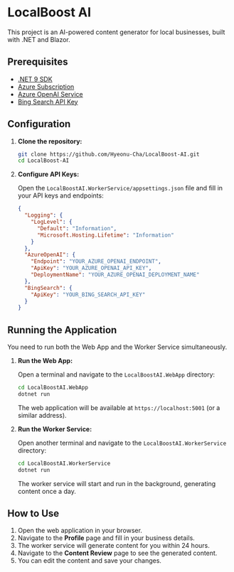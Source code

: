
# LocalBoost AI

This project is an AI-powered content generator for local businesses, built with .NET and Blazor.

## Prerequisites

*   [.NET 9 SDK](https://dotnet.microsoft.com/download/dotnet/9.0)
*   [Azure Subscription](https://azure.microsoft.com/free/)
*   [Azure OpenAI Service](https://azure.microsoft.com/services/openai-service/)
*   [Bing Search API Key](https://www.microsoft.com/bing/apis/bing-web-search-api)

## Configuration

1.  **Clone the repository:**

    ```bash
    git clone https://github.com/Hyeonu-Cha/LocalBoost-AI.git
    cd LocalBoost-AI
    ```

2.  **Configure API Keys:**

    Open the `LocalBoostAI.WorkerService/appsettings.json` file and fill in your API keys and endpoints:

    ```json
    {
      "Logging": {
        "LogLevel": {
          "Default": "Information",
          "Microsoft.Hosting.Lifetime": "Information"
        }
      },
      "AzureOpenAI": {
        "Endpoint": "YOUR_AZURE_OPENAI_ENDPOINT",
        "ApiKey": "YOUR_AZURE_OPENAI_API_KEY",
        "DeploymentName": "YOUR_AZURE_OPENAI_DEPLOYMENT_NAME"
      },
      "BingSearch": {
        "ApiKey": "YOUR_BING_SEARCH_API_KEY"
      }
    }
    ```

## Running the Application

You need to run both the Web App and the Worker Service simultaneously.

1.  **Run the Web App:**

    Open a terminal and navigate to the `LocalBoostAI.WebApp` directory:

    ```bash
    cd LocalBoostAI.WebApp
    dotnet run
    ```

    The web application will be available at `https://localhost:5001` (or a similar address).

2.  **Run the Worker Service:**

    Open another terminal and navigate to the `LocalBoostAI.WorkerService` directory:

    ```bash
    cd LocalBoostAI.WorkerService
    dotnet run
    ```

    The worker service will start and run in the background, generating content once a day.

## How to Use

1.  Open the web application in your browser.
2.  Navigate to the **Profile** page and fill in your business details.
3.  The worker service will generate content for you within 24 hours.
4.  Navigate to the **Content Review** page to see the generated content.
5.  You can edit the content and save your changes.
